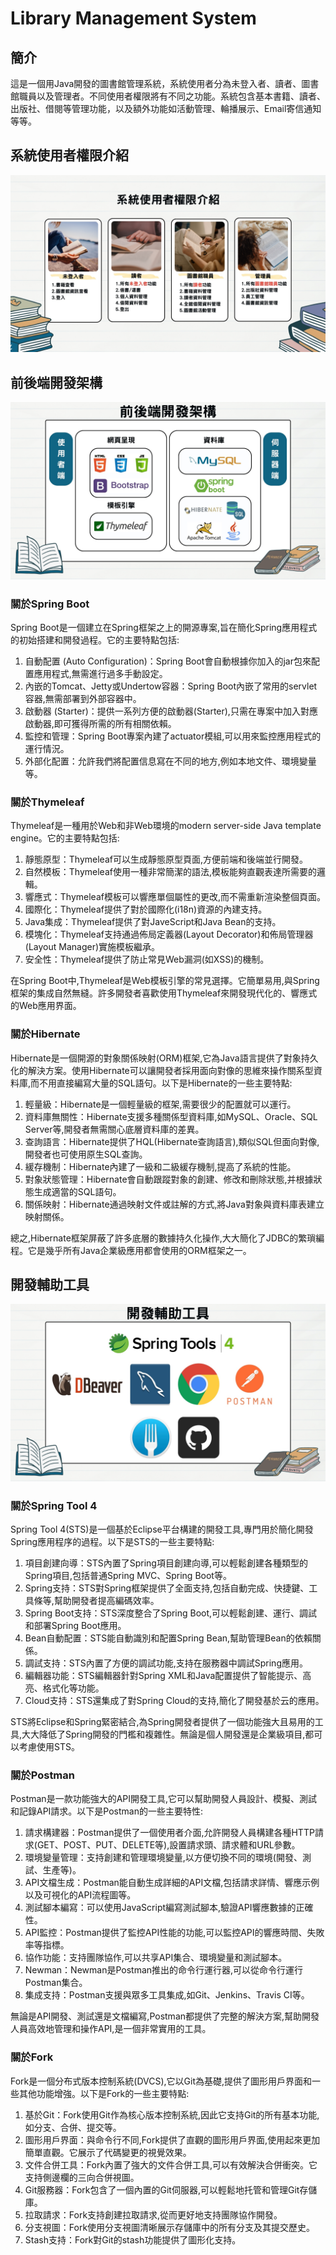 # Library Management System

## 簡介
這是一個用Java開發的圖書館管理系統，系統使用者分為未登入者、讀者、圖書館職員以及管理者。不同使用者權限將有不同之功能。系統包含基本書籍、讀者、出版社、借閱等管理功能，以及額外功能如活動管理、輪播展示、Email寄信通知等等。

## 系統使用者權限介紹
![image](使用者權限介紹.jpg)

## 前後端開發架構
![image](4.jpg)
### 關於Spring Boot
Spring Boot是一個建立在Spring框架之上的開源專案,旨在簡化Spring應用程式的初始搭建和開發過程。它的主要特點包括:
1. 自動配置 (Auto Configuration)：Spring Boot會自動根據你加入的jar包來配置應用程式,無需進行過多手動設定。
2. 內嵌的Tomcat、Jetty或Undertow容器：Spring Boot內嵌了常用的servlet容器,無需部署到外部容器中。
3. 啟動器 (Starter)：提供一系列方便的啟動器(Starter),只需在專案中加入對應啟動器,即可獲得所需的所有相關依賴。
4. 監控和管理：Spring Boot專案內建了actuator模組,可以用來監控應用程式的運行情況。
5. 外部化配置：允許我們將配置信息寫在不同的地方,例如本地文件、環境變量等。

### 關於Thymeleaf
Thymeleaf是一種用於Web和非Web環境的modern server-side Java template engine。它的主要特點包括:
1. 靜態原型：Thymeleaf可以生成靜態原型頁面,方便前端和後端並行開發。
2. 自然模板：Thymeleaf使用一種非常簡潔的語法,模板能夠直觀表達所需要的邏輯。
4. 響應式：Thymeleaf模板可以響應單個屬性的更改,而不需重新渲染整個頁面。
5. 國際化：Thymeleaf提供了對於國際化(i18n)資源的內建支持。
6. Java集成：Thymeleaf提供了對JaveScript和Java Bean的支持。
7. 模塊化：Thymeleaf支持通過佈局定義器(Layout Decorator)和佈局管理器(Layout Manager)實施模板繼承。
8. 安全性：Thymeleaf提供了防止常見Web漏洞(如XSS)的機制。

在Spring Boot中,Thymeleaf是Web模板引擎的常見選擇。它簡單易用,與Spring框架的集成自然無縫。許多開發者喜歡使用Thymeleaf來開發現代化的、響應式的Web應用界面。 

### 關於Hibernate
Hibernate是一個開源的對象關係映射(ORM)框架,它為Java語言提供了對象持久化的解決方案。使用Hibernate可以讓開發者採用面向對像的思維來操作關系型資料庫,而不用直接編寫大量的SQL語句。以下是Hibernate的一些主要特點:
1. 輕量級：Hibernate是一個輕量級的框架,需要很少的配置就可以運行。
2. 資料庫無關性：Hibernate支援多種關係型資料庫,如MySQL、Oracle、SQL Server等,開發者無需關心底層資料庫的差異。
3. 查詢語言：Hibernate提供了HQL(Hibernate查詢語言),類似SQL但面向對像,開發者也可使用原生SQL查詢。
4. 緩存機制：Hibernate內建了一級和二級緩存機制,提高了系統的性能。
5. 對象狀態管理：Hibernate會自動跟蹤對象的創建、修改和刪除狀態,并根據狀態生成適當的SQL語句。
6. 關係映射：Hibernate通過映射文件或註解的方式,將Java對象與資料庫表建立映射關係。

總之,Hibernate框架屏蔽了許多底層的數據持久化操作,大大簡化了JDBC的繁瑣編程。它是幾乎所有Java企業級應用都會使用的ORM框架之一。

## 開發輔助工具
![image](5.jpg)
### 關於Spring Tool 4
Spring Tool 4(STS)是一個基於Eclipse平台構建的開發工具,專門用於簡化開發Spring應用程序的過程。以下是STS的一些主要特點:
1. 項目創建向導：STS內置了Spring項目創建向導,可以輕鬆創建各種類型的Spring項目,包括普通Spring MVC、Spring Boot等。
2. Spring支持：STS對Spring框架提供了全面支持,包括自動完成、快捷鍵、工具條等,幫助開發者提高編碼效率。
3. Spring Boot支持：STS深度整合了Spring Boot,可以輕鬆創建、運行、調試和部署Spring Boot應用。
4. Bean自動配置：STS能自動識別和配置Spring Bean,幫助管理Bean的依賴關係。
5. 調試支持：STS內置了方便的調試功能,支持在服務器中調試Spring應用。
6. 編輯器功能：STS編輯器針對Spring XML和Java配置提供了智能提示、高亮、格式化等功能。
7. Cloud支持：STS還集成了對Spring Cloud的支持,簡化了開發基於云的應用。

STS將Eclipse和Spring緊密結合,為Spring開發者提供了一個功能強大且易用的工具,大大降低了Spring開發的門檻和複雜性。無論是個人開發還是企業級項目,都可以考慮使用STS。

### 關於Postman
Postman是一款功能強大的API開發工具,它可以幫助開發人員設計、模擬、測試和記錄API請求。以下是Postman的一些主要特性:
1. 請求構建器：Postman提供了一個使用者介面,允許開發人員構建各種HTTP請求(GET、POST、PUT、DELETE等),設置請求頭、請求體和URL參數。
2. 環境變量管理：支持創建和管理環境變量,以方便切換不同的環境(開發、測試、生產等)。
3. API文檔生成：Postman能自動生成詳細的API文檔,包括請求詳情、響應示例以及可視化的API流程圖等。
4. 測試腳本編寫：可以使用JavaScript編寫測試腳本,驗證API響應數據的正確性。
5. API監控：Postman提供了監控API性能的功能,可以監控API的響應時間、失敗率等指標。
6. 協作功能：支持團隊協作,可以共享API集合、環境變量和測試腳本。
7. Newman：Newman是Postman推出的命令行運行器,可以從命令行運行Postman集合。
8. 集成支持：Postman支援與眾多工具集成,如Git、Jenkins、Travis CI等。

無論是API開發、測試還是文檔編寫,Postman都提供了完整的解決方案,幫助開發人員高效地管理和操作API,是一個非常實用的工具。

### 關於Fork
Fork是一個分布式版本控制系統(DVCS),它以Git為基礎,提供了圖形用戶界面和一些其他功能增強。以下是Fork的一些主要特點:
1. 基於Git：Fork使用Git作為核心版本控制系統,因此它支持Git的所有基本功能,如分支、合併、提交等。
2. 圖形用戶界面：與命令行不同,Fork提供了直觀的圖形用戶界面,使用起來更加簡單直觀。它展示了代碼變更的視覺效果。
3. 文件合併工具：Fork內置了強大的文件合併工具,可以有效解決合併衝突。它支持側邊欄的三向合併視圖。
4. Git服務器：Fork包含了一個內置的Git伺服器,可以輕鬆地托管和管理Git存儲庫。
5. 拉取請求：Fork支持創建拉取請求,從而更好地支持團隊協作開發。
6. 分支視圖：Fork使用分支視圖清晰展示存儲庫中的所有分支及其提交歷史。
7. Stash支持：Fork對Git的stash功能提供了圖形化支持。










